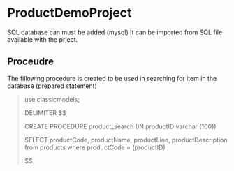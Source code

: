 # ProductDemoProject
SQL database can must be added (mysql)
It can be imported from SQL file available with the prject.

## Proceudre
The fillowing procedure is created to be used in searching for item in the database (prepared statement)

>use classicmodels;
>
>DELIMITER $$
>
>CREATE PROCEDURE product_search (IN productID varchar (100))
>
>SELECT productCode, productName, productLine, productDescription from products where productCode = (productID)
>
>$$
